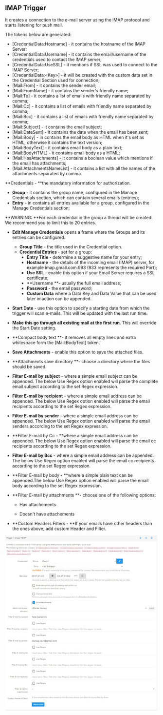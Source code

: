 ## IMAP Trigger

It creates a connection to the e-mail server using the IMAP protocol and starts listening for push mail.

The tokens below are generated:

* \[CredentialData:Hostname\] - it contains the hostname of the IMAP Server;
* \[CredentialData:Username\] - it contains the email/username of the credentials used to contact the IMAP server;
* \[CredentialData:UseSSL\] - it mentions if SSL was used to connect to the IMAP Server;
* \[CredentialData:&lt;Key&gt;\] - it will be created with the custom data set in the Credential Section used for connection; 
* \[Mail:From\] - it contains the sender email; 
* \[Mail:FromName\] - it contains the sender's friendly name; 
* \[Mail:To\]  - it contains a list of emails with friendly name separated by comma; 
* \[Mail:Cc\] - it contains a list of emails with friendly name separated by comma;
* \[Mail:Bcc\] - it contains a list of emails with friendly name separated by comma;
* \[Mail:Subject\] - it contains the email subject; 
* \[Mail:DateSent\] - it contains the date when the email has been sent;
* \[Mail:Body\] - in contains the email body as HTML when it's set as HTML, otherwise it contains the text version;
* \[Mail:BodyText\] - it contains email body as a plain text;
* \[Mail:BodyHTML\] - it contains email body as a HTML;
* \[Mail:HasAttachments\] - it contains a boolean value which mentions if the email has attachments;
* \[Mail:AttachmentsNameList\] -  it contains a list with all the names of the attachments separated by comma.

**Credentials - **the mandatory  information for authorization.

* **Group** -  it contains the group name, configured in the Manage Credentials section, which can contain several emails \(entries\); 
* **Entry** -  in contains all entries available for a group, configured in the Manage Credentials section;

**WARNING: **For each credential in the group a thread will be created. We recommend you to limit this to 20 entries.

* **Edit Manage Credentials** opens a frame where the Groups and its entries can be configured. 
  * **Group Title** - the title used in the Credential option.
  * **Credential Entries** - set for a group:
    * **Entry Title** - determine a suggestive name for your entry; 
    * **Hostname** - the details of the incoming email \(IMAP\) server, for example imap.gmail.com:993 \(933 represents the required Port\); 
    * **Use SSL** - enable this option if your Email Server requires a SSL certificate;
    * **Username **- usually the full email address; 
    * **Password** - the email password;
    * **Custom Data** where a Data Key and Data Value that can be used later in action can be appended.
* **Start Date** - use this option to specify a starting date from which the trigger will scan e-mails. This will be updated with the last run time.
* **Make this go through all existing mail at the first run**. This will override the Start Date setting.
* **Compact body text **- it removes all empty lines and extra whitespace form the \[Mail:BodyText\] token.

* **Save Attachments** - enable this option to save the attached files.

* **Attachments save directory **- choose a directory where the files should be saved.

* **Filter E-mail by subject** - where a simple email subject can be appended. The below Use Regex option enabled will parse the complete email subject according to the set Regex expression.

* **Filter E-mail by recipient** - where a simple email address can be appended. The below Use Regex option enabled will parse the email recipients according to the set Regex expression.

* **Filter E-mail by sender** - where a simple email address can be appended. The below Use Regex option enabled will parse the email senders according to the set Regex expression.

* **Filter E-mail by Cc **-** **where a simple email address can be appended. The below Use Regex option enabled will parse the email cc recipients according to the set Regex expression.

* **Filter E-mail by Bcc** - where a simple email address can be appended. The below Use Regex option enabled will parse the email cc recipients according to the set Regex expression.

* **Filter E-mail by body **-** **where a simple plain text can be appended.The below Use Regex option enabled will parse the email body according to the set Regex expression.

* **Filter E-mail by attachments **- choose one of the following options:

  * Has attachements

  * Doesn't have attachements

* **Custom Headers Filters - **If your emails have other headers than the ones above, add custom Header and Filter.

![](/assets/imap.jpg)

